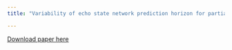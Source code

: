 ```yaml
---
title: "Variability of echo state network prediction horizon for partially observed dynamical systems"

---
```

[Download paper here](https://arxiv.org/abs/2306.10797)
